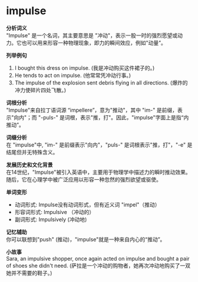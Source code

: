 # impulse

**分析词义**  
"Impulse" 是一个名词，其主要意思是 "冲动"，表示一股一时的强烈愿望或动力。它也可以用来形容一种物理现象，即力的瞬间效应，例如"动量”。

  

**列举例句**

  

1.  I bought this dress on impulse. (我是冲动购买这件裙子的。)
2.  He tends to act on impulse. (他常常凭冲动行事。)
3.  The impulse of the explosion sent debris flying in all directions. (爆炸的冲力使碎片四处飞散。)

  

**词根分析**  
"Impulse"来自拉丁语词源 “impellere”，意为"推动"，其中 "im-" 是前缀，表示"向内"；而 "-puls-" 是词根，表示"推，打"。因此，"impulse"字面上是指“内推动”。

  

**词缀分析**  
在 "impulse"中, "im-" 是前缀表示"向内"，"puls-" 是词根表示"推，打"，"-e" 是结尾但并无特殊含义。

  

**发展历史和文化背景**  
在14世纪，"Impulse"被引入英语中，主要用于物理学中描述力的瞬时推动效果。随后，它在心理学中被广泛应用以形容一种忽然的强烈欲望或驱使。

  

**单词变形**

  

*   动词形式: Impulse没有动词形式，但有近义词 "impel"（推动）
*   形容词形式: Impulsive （冲动的）
*   副词形式: Impulsively (冲动地)

  

**记忆辅助**  
你可以联想到"push" (推动)，"impulse"就是一种来自内心的“推动”。

  

**小故事**  
Sara, an impulsive shopper, once again acted on impulse and bought a pair of shoes she didn't need. (萨拉是一个冲动的购物者，她再次冲动地购买了一双她并不需要的鞋子。)
